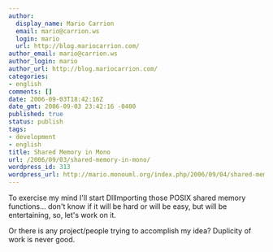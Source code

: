```yaml
---
author:
  display_name: Mario Carrion
  email: mario@carrion.ws
  login: mario
  url: http://blog.mariocarrion.com/
author_email: mario@carrion.ws
author_login: mario
author_url: http://blog.mariocarrion.com/
categories:
- english
comments: []
date: 2006-09-03T18:42:16Z
date_gmt: 2006-09-03 23:42:16 -0400
published: true
status: publish
tags:
- development
- english
title: Shared Memory in Mono
url: /2006/09/03/shared-memory-in-mono/
wordpress_id: 313
wordpress_url: http://mario.monouml.org/index.php/2006/09/04/shared-memory-in-mono/
---
```


<p>To exercise my mind I'll start DllImporting those POSIX shared memory functions... don't know if it will be hard or will be easy, but will be entertaining, so, let's work on it.</p>
<p>Or there is any project/people trying to accomplish my idea? Duplicity of work is never good.</p>

